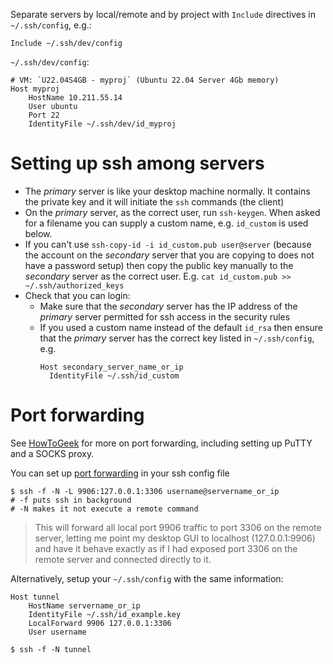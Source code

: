 Separate servers by local/remote and by project with `Include` directives in `~/.ssh/config`, e.g.:
```
Include ~/.ssh/dev/config
```

`~/.ssh/dev/config`:
```
# VM: `U22.04S4GB - myproj` (Ubuntu 22.04 Server 4Gb memory)
Host myproj
    HostName 10.211.55.14
    User ubuntu
    Port 22
    IdentityFile ~/.ssh/dev/id_myproj
```

# Setting up ssh among servers

- The *primary* server is like your desktop machine normally. It contains the private key and it will initiate the `ssh` commands (the client)
- On the *primary* server, as the correct user, run `ssh-keygen`. When asked for a filename you can supply a custom name, e.g. `id_custom` is used below.
- If you can't use `ssh-copy-id -i id_custom.pub user@server` (because the account on the *secondary* server that you are copying to does not have a password setup) then copy the public key manually to the *secondary* server as the correct user. E.g. `cat id_custom.pub >> ~/.ssh/authorized_keys`
- Check that you can login:
  - Make sure that the *secondary* server has the IP address of the *primary* server permitted for ssh access in the security rules
  - If you used a custom name instead of the default `id_rsa` then ensure that the *primary* server has the correct key listed in `~/.ssh/config`, e.g.
    ```
    Host secondary_server_name_or_ip
      IdentityFile ~/.ssh/id_custom

    ```

# Port forwarding

See [HowToGeek](https://www.howtogeek.com/168145/how-to-use-ssh-tunneling/) for more on port forwarding, including setting up PuTTY and a SOCKS proxy.

You can set up [port forwarding](http://nerderati.com/2011/03/17/simplify-your-life-with-an-ssh-config-file/#going-further) in your ssh config file

```
$ ssh -f -N -L 9906:127.0.0.1:3306 username@servername_or_ip
# -f puts ssh in background
# -N makes it not execute a remote command

```

> This will forward all local port 9906 traffic to port 3306 on the remote server, letting me point my desktop GUI to localhost (127.0.0.1:9906) and have it behave exactly as if I had exposed port 3306 on the remote server and connected directly to it.

Alternatively, setup your `~/.ssh/config` with the same information:
```
Host tunnel
    HostName servername_or_ip
    IdentityFile ~/.ssh/id_example.key
    LocalForward 9906 127.0.0.1:3306
    User username

```
`$ ssh -f -N tunnel`
